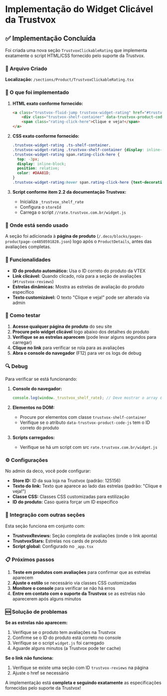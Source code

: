 # Implementação do Widget Clicável da Trustvox

## ✅ Implementação Concluída

Foi criada uma nova seção `TrustvoxClickableRating` que implementa exatamente o
script HTML/CSS fornecido pelo suporte da Trustvox.

### 📁 Arquivo Criado

**Localização:** `/sections/Product/TrustvoxClickableRating.tsx`

### 🔧 O que foi implementado

1. **HTML exato conforme fornecido:**
   ```html
   <a class="trustvox-fluid-jump trustvox-widget-rating" href="#trustvox-reviews" title="Pergunte e veja opiniões de quem já comprou">
       <div class="trustvox-shelf-container" data-trustvox-product-code-js="[ID_DO_PRODUTO]" data-trustvox-should-skip-filter="true" data-trustvox-display-rate-schema="false"></div>
       <span class="rating-click-here">Clique e veja!</span>
   </a>
   ```

2. **CSS exato conforme fornecido:**
   ```css
   .trustvox-widget-rating .ts-shelf-container,
   .trustvox-widget-rating .trustvox-shelf-container {display: inline-block;}
   .trustvox-widget-rating span.rating-click-here {
     top: -3px;
     display: inline-block;
     position: relative;
     color: #DAA81D;
   }
   .trustvox-widget-rating:hover span.rating-click-here {text-decoration: underline;}
   ```

3. **Script conforme item 2.2 da documentação Trustvox:**
   - Inicializa `_trustvox_shelf_rate`
   - Configura o `storeId`
   - Carrega o script `//rate.trustvox.com.br/widget.js`

### 📍 Onde está sendo usado

A seção foi adicionada à **página de produto**
(`/.deco/blocks/pages-productpage-ce4850591828.json`) logo após o
`ProductDetails`, antes das avaliações completas.

### 🎯 Funcionalidades

- **ID do produto automático:** Usa o ID correto do produto da VTEX
- **Link clicável:** Quando clicado, rola para a seção de avaliações
  (`#trustvox-reviews`)
- **Estrelas dinâmicas:** Mostra as estrelas de avaliação do produto específico
- **Texto customizável:** O texto "Clique e veja!" pode ser alterado via admin

### 🧪 Como testar

1. **Acesse qualquer página de produto** do seu site
2. **Procure pelo widget clicável** logo abaixo dos detalhes do produto
3. **Verifique se as estrelas aparecem** (pode levar alguns segundos para
   carregar)
4. **Clique no link** para verificar se rola para as avaliações
5. **Abra o console do navegador** (F12) para ver os logs de debug

### 🔍 Debug

Para verificar se está funcionando:

1. **Console do navegador:**
   ```javascript
   console.log(window._trustvox_shelf_rate); // Deve mostrar o array com storeId
   ```

2. **Elementos no DOM:**
   - Procure por elementos com classe `trustvox-shelf-container`
   - Verifique se o atributo `data-trustvox-product-code-js` tem o ID correto do
     produto

3. **Scripts carregados:**
   - Verifique se há um script com src `rate.trustvox.com.br/widget.js`

### ⚙️ Configurações

No admin da deco, você pode configurar:

- **Store ID:** ID da sua loja na Trustvox (padrão: 125156)
- **Texto do link:** Texto que aparece ao lado das estrelas (padrão: "Clique e
  veja!")
- **Classe CSS:** Classes CSS customizadas para estilização
- **ID do produto:** Caso queira forçar um ID específico

### 🔗 Integração com outras seções

Esta seção funciona em conjunto com:

- **TrustvoxReviews:** Seção completa de avaliações (onde o link aponta)
- **TrustvoxStars:** Estrelas nos cards de produto
- **Script global:** Configurado no `_app.tsx`

### 📋 Próximos passos

1. **Teste em produtos com avaliações** para confirmar que as estrelas aparecem
2. **Ajuste o estilo** se necessário via classes CSS customizadas
3. **Monitore o console** para verificar se não há erros
4. **Entre em contato com o suporte da Trustvox** se as estrelas não aparecerem
   após alguns minutos

### 🆘 Solução de problemas

**Se as estrelas não aparecem:**

1. Verifique se o produto tem avaliações na Trustvox
2. Confirme se o ID do produto está correto no console
3. Verifique se o script `widget.js` foi carregado
4. Aguarde alguns minutos (a Trustvox pode ter cache)

**Se o link não funciona:**

1. Verifique se existe uma seção com ID `trustvox-reviews` na página
2. Ajuste o href se necessário

A implementação está **completa e seguindo exatamente** as especificações
fornecidas pelo suporte da Trustvox!
